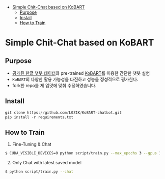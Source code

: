- [Simple Chit-Chat based on KoBART](#simple-chit-chat-based-on-kobart)
  - [Purpose](#purpose)
  - [Install](#install)
  - [How to Train](#how-to-train)

# Simple Chit-Chat based on KoBART 


## Purpose

- [공개된 한글 챗봇 데이터](https://github.com/songys/Chatbot_data)와 pre-trained [KoBART](https://github.com/SKT-AI/KoBART)를 이용한 간단한 챗봇 실험
- `KoBART`의 다양한 활용 가능성을 타진하고 성능을 정성적으로 평가한다.
- fork한 repo를 제 입맛에 맞춰 수정하였습니다.

## Install

```python
git clone https://github.com/L0Z1K/KoBART-chatbot.git
pip install -r requirements.txt
```

## How to Train

1. Fine-Tuning & Chat

```bash
$ CUDA_VISIBLE_DEVICES=0 python script/train.py --max_epochs 3 --gpus 1 --train --chat
```

2. Only Chat with latest saved model

```bash
$ python script/train.py --chat
```
